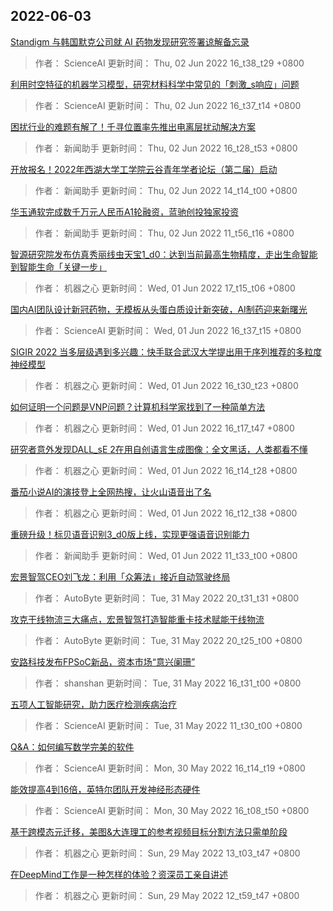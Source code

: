 
## 2022-06-03

 [Standigm 与韩国默克公司就 AI 药物发现研究签署谅解备忘录](https://www.jiqizhixin.com/articles/2022-06-02-7)

> 作者： ScienceAI  更新时间： Thu, 02 Jun 2022 16_t38_t29 +0800

 [利用时空特征的机器学习模型，研究材料科学中常见的「刺激_s响应」问题](https://www.jiqizhixin.com/articles/2022-06-02-6)

> 作者： ScienceAI  更新时间： Thu, 02 Jun 2022 16_t37_t14 +0800

 [困扰行业的难题有解了！千寻位置率先推出电离层扰动解决方案](https://www.jiqizhixin.com/articles/2022-06-02-4)

> 作者： 新闻助手  更新时间： Thu, 02 Jun 2022 16_t28_t53 +0800

 [开放报名！2022年西湖大学工学院云谷青年学者论坛（第二届）启动](https://www.jiqizhixin.com/articles/2022-06-02-3)

> 作者： 新闻助手  更新时间： Thu, 02 Jun 2022 14_t14_t00 +0800

 [华玉通软完成数千万元人民币A1轮融资，蓝驰创投独家投资](https://www.jiqizhixin.com/articles/2022-06-02-2)

> 作者： 新闻助手  更新时间： Thu, 02 Jun 2022 11_t56_t16 +0800

 [智源研究院发布仿真秀丽线虫天宝1_d0：达到当前最高生物精度，走出生命智能到智能生命「关键一步」](https://www.jiqizhixin.com/articles/2022-06-01-9)

> 作者： 机器之心  更新时间： Wed, 01 Jun 2022 17_t15_t06 +0800

 [国内AI团队设计新冠药物，无模板从头蛋白质设计新突破，AI制药迎来新曙光](https://www.jiqizhixin.com/articles/2022-06-01-8)

> 作者： ScienceAI  更新时间： Wed, 01 Jun 2022 16_t37_t15 +0800

 [SIGIR 2022   当多层级遇到多兴趣：快手联合武汉大学提出用于序列推荐的多粒度神经模型](https://www.jiqizhixin.com/articles/2022-06-01-7)

> 作者： 机器之心  更新时间： Wed, 01 Jun 2022 16_t30_t23 +0800

 [如何证明一个问题是VNP问题？计算机科学家找到了一种简单方法](https://www.jiqizhixin.com/articles/2022-06-01-6)

> 作者： 机器之心  更新时间： Wed, 01 Jun 2022 16_t17_t47 +0800

 [研究者意外发现DALL_sE 2在用自创语言生成图像：全文黑话，人类都看不懂](https://www.jiqizhixin.com/articles/2022-06-01-5)

> 作者： 机器之心  更新时间： Wed, 01 Jun 2022 16_t14_t28 +0800

 [番茄小说AI的演技登上全网热搜，让火山语音出了名](https://www.jiqizhixin.com/articles/2022-06-01-4)

> 作者： 机器之心  更新时间： Wed, 01 Jun 2022 16_t12_t38 +0800

 [重磅升级！标贝语音识别3_d0版上线，实现更强语音识别能力](https://www.jiqizhixin.com/articles/2022-06-01-3)

> 作者： 新闻助手  更新时间： Wed, 01 Jun 2022 11_t33_t00 +0800

 [宏景智驾CEO刘飞龙：利用「众筹法」接近自动驾驶终局](https://www.jiqizhixin.com/articles/2022-05-31-6)

> 作者： AutoByte  更新时间： Tue, 31 May 2022 20_t31_t31 +0800

 [攻克干线物流三大痛点，宏景智驾打造智能重卡技术赋能干线物流](https://www.jiqizhixin.com/articles/2022-05-31-5)

> 作者： AutoByte  更新时间： Tue, 31 May 2022 20_t25_t00 +0800

 [安路科技发布FPSoC新品，资本市场“意兴阑珊”](https://www.jiqizhixin.com/articles/2022-05-31-4)

> 作者： shanshan  更新时间： Tue, 31 May 2022 16_t31_t00 +0800

 [五项人工智能研究，助力医疗检测疾病治疗](https://www.jiqizhixin.com/articles/2022-06-01-2)

> 作者： ScienceAI  更新时间： Tue, 31 May 2022 11_t30_t00 +0800

 [Q&A：如何编写数学完美的软件](https://www.jiqizhixin.com/articles/2022-05-30-3)

> 作者： ScienceAI  更新时间： Mon, 30 May 2022 16_t14_t19 +0800

 [能效提高4到16倍，英特尔团队开发神经形态硬件](https://www.jiqizhixin.com/articles/2022-05-30-2)

> 作者： ScienceAI  更新时间： Mon, 30 May 2022 16_t08_t50 +0800

 [基于跨模态元迁移，美图&大连理工的参考视频目标分割方法只需单阶段](https://www.jiqizhixin.com/articles/2022-05-29-3)

> 作者： 机器之心  更新时间： Sun, 29 May 2022 13_t03_t47 +0800

 [在DeepMind工作是一种怎样的体验？资深员工亲自讲述](https://www.jiqizhixin.com/articles/2022-05-29-2)

> 作者： 机器之心  更新时间： Sun, 29 May 2022 12_t59_t47 +0800
